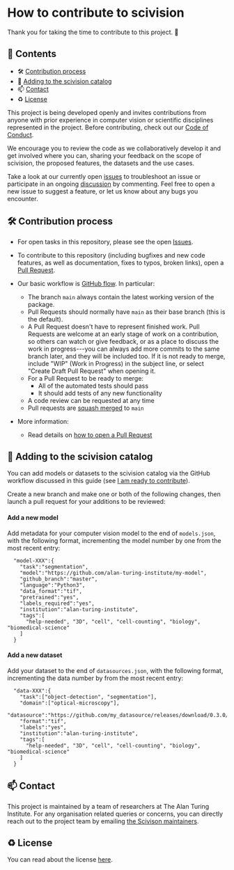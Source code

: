 # How to contribute to scivision

Thank you for taking the time to contribute to this project. 🎉

:book: Contents
---

- 🛠 [Contribution process](#contribution-process)
- :gift: [Adding to the scivision catalog](#contribution-process)
- 📫 [Contact](#contact)
- ♻️ [License](#license)

This project is being developed openly and invites contributions from anyone with prior experience in computer vision or scientific disciplines represented in the project. Before contributing, check out our [Code of Conduct](./CODE_OF_CONDUCT.md).

We encourage you to review the code as we collaboratively develop it and get involved where you can, sharing your feedback on the scope of scivision, the proposed features, the datasets and the use cases.

Take a look at our currently open [issues](https://github.com/alan-turing-institute/scivision/issues) to troubleshoot an issue or participate in an ongoing [discussion](https://github.com/alan-turing-institute/scivision/discussions) by commenting. Feel free to open a new issue to suggest a feature, or let us know about any bugs you encounter.

🛠 Contribution process
---

- For open tasks in this repository, please see the open [Issues](https://github.com/alan-turing-institute/scivision/issues).

- To contribute to this repository (including bugfixes and new code features, as well as documentation, fixes to typos, broken links), open a [Pull Request](https://github.com/alan-turing-institute/scivision/pulls).

- Our basic workflow is [GitHub flow](https://docs.github.com/en/get-started/quickstart/github-flow).  In particular:
  - The branch `main` always contain the latest working version of the package.
  - Pull Requests should normally have `main` as their base branch (this is the default).
  - A Pull Request doesn't have to represent finished work. Pull Requests are welcome at an early stage of work on a contribution, so others can watch or give feedback, or as a place to discuss the work in progress---you can always add more commits to the same branch later, and they will be included too. If it is not ready to merge, include "WIP" (Work in Progress) in the subject line, or select "Create Draft Pull Request" when opening it.
  - For a Pull Request to be ready to merge:
    - All of the automated tests should pass
    - It should add tests of any new functionality
  - A code review can be requested at any time
  - Pull requests are [squash merged](https://github.blog/2016-04-01-squash-your-commits/) to `main`

- More information:
  - Read details on [how to open a Pull Request](https://opensource.guide/how-to-contribute/#opening-a-pull-request)
  
:gift: Adding to the scivision catalog
---

You can add models or datasets to the scivision catalog via the GitHub workflow discussed in this guide (see [I am ready to contribute](#i-am-ready-to-contribute)).

Create a new branch and make one or both of the following changes, then launch a pull request for your additions to be reviewed:

#### Add a new model

Add metadata for your computer vision model to the end of `models.json`, with the following format, incrementing the model number by one from the most recent entry:

```
  "model-XXX":{
    "task":"segmentation",
    "model":"https://github.com/alan-turing-institute/my-model",
    "github_branch":"master",
    "language":"Python3",
    "data_format":"tif",
    "pretrained":"yes",
    "labels_required":"yes",
    "institution":"alan-turing-institute",
    "tags":[
      "help-needed", "3D", "cell", "cell-counting", "biology", "biomedical-science" 
    ]
  }
```

#### Add a new dataset

Add your dataset to the end of `datasources.json`, with the following format, incrementing the data number by from the most recent entry:

```
  "data-XXX":{
    "task":["object-detection", "segmentation"],
    "domain":["optical-microscopy"],
    "datasource":"https://github.com/my_datasource/releases/download/0.3.0/demo.zip",
    "format":"tif",
    "labels":"yes",
    "institution":"alan-turing-institute",
    "tags":[
      "help-needed", "3D", "cell", "cell-counting", "biology", "biomedical-science" 
    ]
  }
 ```

📫 Contact
---

This project is maintained by a team of researchers at The Alan Turing Institute.
For any organisation related queries or concerns, you can directly reach out to the project team by emailing [the Scivison maintainers](mailto:scivision@turing.ac.uk).

♻️ License
---

You can read about the license [here](https://github.com/alan-turing-institute/scivision/blob/main/LICENSE).
